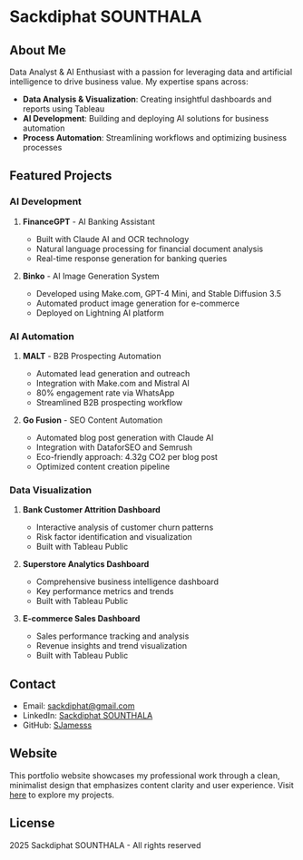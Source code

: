 # Sackdiphat SOUNTHALA

## About Me

Data Analyst & AI Enthusiast with a passion for leveraging data and artificial intelligence to drive business value. My expertise spans across:

- **Data Analysis & Visualization**: Creating insightful dashboards and reports using Tableau
- **AI Development**: Building and deploying AI solutions for business automation
- **Process Automation**: Streamlining workflows and optimizing business processes

## Featured Projects

### AI Development

1. **FinanceGPT** - AI Banking Assistant
   - Built with Claude AI and OCR technology
   - Natural language processing for financial document analysis
   - Real-time response generation for banking queries

2. **Binko** - AI Image Generation System
   - Developed using Make.com, GPT-4 Mini, and Stable Diffusion 3.5
   - Automated product image generation for e-commerce
   - Deployed on Lightning AI platform

### AI Automation

1. **MALT** - B2B Prospecting Automation
   - Automated lead generation and outreach
   - Integration with Make.com and Mistral AI
   - 80% engagement rate via WhatsApp
   - Streamlined B2B prospecting workflow

2. **Go Fusion** - SEO Content Automation
   - Automated blog post generation with Claude AI
   - Integration with DataforSEO and Semrush
   - Eco-friendly approach: 4.32g CO2 per blog post
   - Optimized content creation pipeline

### Data Visualization

1. **Bank Customer Attrition Dashboard**
   - Interactive analysis of customer churn patterns
   - Risk factor identification and visualization
   - Built with Tableau Public

2. **Superstore Analytics Dashboard**
   - Comprehensive business intelligence dashboard
   - Key performance metrics and trends
   - Built with Tableau Public

3. **E-commerce Sales Dashboard**
   - Sales performance tracking and analysis
   - Revenue insights and trend visualization
   - Built with Tableau Public

## Contact

- Email: sackdiphat@gmail.com
- LinkedIn: [Sackdiphat SOUNTHALA](https://linkedin.com/in/sackdiphat-sounthala-45a871223)
- GitHub: [SJamesss](https://github.com/SJamesss)

## Website

This portfolio website showcases my professional work through a clean, minimalist design that emphasizes content clarity and user experience. Visit [here](https://sjamesss.github.io/Portfolio/) to explore my projects.

## License

 2025 Sackdiphat SOUNTHALA - All rights reserved
